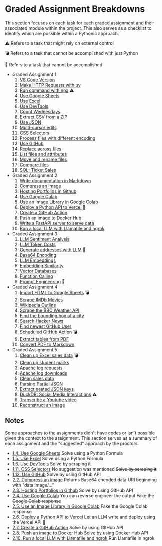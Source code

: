
# Graded Assignment Breakdowns

This section focuses on each task for each graded assignment and their associated module within the project. This also serves as a checklist to identify which are possible within a Pythonic approach.

⚠️ Refers to a task that might rely on external control

💣 Refers to a task that cannot be accomplished with just Python

🚫 Refers to a task that cannot be accomplished

- Graded Assignment 1
  1. [VS Code Version](./vscode_info.py)
  2. [Make HTTP Requests with uv](./http_requests.py)
  3. [Run command with npx](./npx_prettier.py) ⚠️
  4. [Use Google Sheets](./google_sheets.py)
  5. [Use Excel](./excel.py)
  6. [Use DevTools](./chrome_devtools.py)
  7. [Count Wednesdays](./counting_days.py)
  8. [Extract CSV from a ZIP](./csv_zipfile.py)
  9. [Use JSON](./sort_json_values.py)
  10. [Multi-cursor edits](./json_cleanup.py)
  11. [CSS Selectors](./css_selectors.py)
  12. [Process files with different encoding](./process_encoding.py)
  13. [Use GitHub](./push_github.py)
  14. [Replace across files](./replace_across.py)
  15. [List files and attributes](./filter_file_attributes.py)
  16. [Move and rename files](./move_rename.py)
  17. [Compare files](./compare_files.py)
  18. [SQL: Ticket Sales](./ticket_sales.py)
- Graded Assignment 2
  1. [Write documentation in Markdown](./create_markdown.py)
  2. [Compress an image](./compress_image.py)
  3. [Hosting Portfolios in Github](./host_portfolio.py)
  4. [Use Google Colab](./colab_key.py)
  5. [Use an Image Library in Google Colab](./image_lightness.py)
  6. [Deploy a Python API to Vercel](./vercel_api.py) 🚫
  7. [Create a GitHub Action](./action_github.py)
  8. [Push an image to Docker Hub](./docker_hub.py)
  9. [Write a FastAPI server to serve data](./fastapi_server.py)
  10. [Run a local LLM with Llamafile and ngrok](./local_llm.py)
- Graded Assignment 3
  1. [LLM Sentiment Analysis](./sentiment_analysis.py)
  2. [LLM Token Costs](./token_costs.py)
  3. [Generate addresses with LLM](./generate_addresses.py) 🚫
  4. [Base64 Encoding](./encode_image.py)
  5. [LLM Embeddings](./llm_embeddings.py)
  6. [Embedding Similarity](./most_similar.py)
  7. [Vector Databases](./vector_databases.py)
  8. [Function Calling](./function_calling.py)
  9. [Prompt Engineering](./prompt_engineering.py) 🚫
- Graded Assignment 4
  1. [Import HTML to Google Sheets](./html_google.py) 💣
  2. [Scrape IMDb Movies](./imdb_scrape.py)
  3. [Wikipedia Outline](./wikipedia_outline.py)
  4. [Scrape the BBC Weather API](./bbc_weather.py)
  5. [Find the bounding box of a city](./bounding_box.py)
  6. [Search Hacker News](./hacker_news.py)
  7. [Find newest GitHub User](./newest_github_user.py)
  8. [Scheduled GitHub Action](./scheduled_action.py) 💣
  9. [Extract tables from PDF](./extract_tables.py)
  10. [Convert PDF to Markdown](./pdf_to_markdown.py)
- Graded Assignment 5
  1. [Clean up Excel sales data](./excel_sales.py) 💣
  2. [Clean up student marks](./clean_student_marks.py)
  3. [Apache log requests](./log_requests.py)
  4. [Apache log downloads](./request_downloads.py)
  5. [Clean sales data](./clean_sales.py)
  6. [Parsing Partial JSON](./parse_sales_data.py)
  7. [Extract nested JSON keys](./large_json_extract.py)
  8. [DuckDB: Social Media Interactions](./duckdb_interactions.py) ⚠️
  9. [Transcribe a Youtube video](./yt_transcribe.py)
  10. [Reconstruct an image](./jigsaw_image.py)

## Notes

Some approaches to the assignments didn't have codes or isn't possible given the context to the assignment. This section serves as a summary of each assignment and the "suggested" approach by the proctors.

- [1.4. Use Google Sheets](./google_sheets.py) Solve using a Python Formula
- [1.5. Use Excel](./excel.py) Solve using a Python Formula
- [1.6. Use DevTools](./chrome_devtools.py) Solve by scraping it
- [1.11. CSS Selectors](./css_selectors.py) No suggestion was mentioned ~~Solve by scraping it~~
- [1.13. Use GitHub](./push_github.py) Solve by using GitHub API
- [2.2. Compress an image](./compress_image.py) Returns Base64 encoded data URI beginning with "data:image/..."
- [2.3. Hosting Portfolios in Github](./host_portfolio.py) Solve by using GitHub API
- [2.4. Use Google Colab](./colab_key.py) You can reverse engineer the output ~~Fake the Google Colab response~~
- [2.5. Use an Image Library in Google Colab](./image_lightness.py) Fake the Google Colab response
- [2.6. Deploy a Python API to Vercel](./vercel_api.py) Let an LLM write and deploy using the Vercel API 🚫
- [2.7. Create a GitHub Action](./action_github.py) Solve by using GitHub API
- [2.8. Push an image to Docker Hub](./docker_hub.py) Solve by using Docker Hub API
- [2.10. Run a local LLM with Llamafile and ngrok](./local_llm.py) Run Llamafile in ngrok
